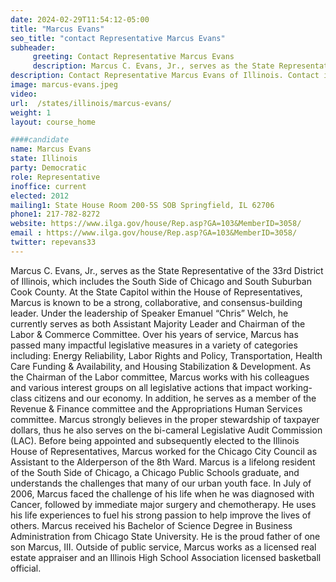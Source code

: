 ```yaml
---
date: 2024-02-29T11:54:12-05:00
title: "Marcus Evans"
seo_title: "contact Representative Marcus Evans"
subheader:
     greeting: Contact Representative Marcus Evans
     description: Marcus C. Evans, Jr., serves as the State Representative of the 33rd District of Illinois, which includes the South Side of Chicago and South Suburban Cook County.
description: Contact Representative Marcus Evans of Illinois. Contact information for Marcus Evans includes email address, phone number, and mailing address.
image: marcus-evans.jpeg
video:
url:  /states/illinois/marcus-evans/
weight: 1
layout: course_home

####candidate
name: Marcus Evans
state: Illinois
party: Democratic
role: Representative
inoffice: current
elected: 2012
mailing1: State House Room 200-5S SOB Springfield, IL 62706
phone1: 217-782-8272
website: https://www.ilga.gov/house/Rep.asp?GA=103&MemberID=3058/
email : https://www.ilga.gov/house/Rep.asp?GA=103&MemberID=3058/
twitter: repevans33
---
```


Marcus C. Evans, Jr., serves as the State Representative of the 33rd District of Illinois, which includes the South Side of Chicago and South Suburban Cook County. At the State Capitol within the House of Representatives, Marcus is known to be a strong, collaborative, and consensus-building leader. Under the leadership of Speaker Emanuel “Chris” Welch, he currently serves as both Assistant Majority Leader and Chairman of the Labor & Commerce Committee. Over his years of service, Marcus has passed many impactful legislative measures in a variety of categories including: Energy Reliability, Labor Rights and Policy, Transportation, Health Care Funding & Availability, and Housing Stabilization & Development. As the Chairman of the Labor committee, Marcus works with his colleagues and various interest groups on all legislative actions that impact working-class citizens and our economy. In addition, he serves as a member of the Revenue & Finance committee and the Appropriations Human Services committee. Marcus strongly believes in the proper stewardship of taxpayer dollars, thus he also serves on the bi-cameral Legislative Audit Commission (LAC). Before being appointed and subsequently elected to the Illinois House of Representatives, Marcus worked for the Chicago City Council as Assistant to the Alderperson of the 8th Ward. Marcus is a lifelong resident of the South Side of Chicago, a Chicago Public Schools graduate, and understands the challenges that many of our urban youth face. In July of 2006, Marcus faced the challenge of his life when he was diagnosed with Cancer, followed by immediate major surgery and chemotherapy. He uses his life experiences to fuel his strong passion to help improve the lives of others. Marcus received his Bachelor of Science Degree in Business Administration from Chicago State University. He is the proud father of one son Marcus, III. Outside of public service, Marcus works as a licensed real estate appraiser and an Illinois High School Association licensed basketball official.
